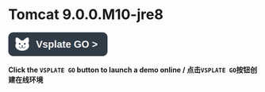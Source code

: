 # Tomcat 9.0.0.M10-jre8

<a href="https://www.vsplate.com/?docker-compose=https://github.com/vsplate/dcenvs/tomcat/9.0.0.M10-jre8"><img alt="VSPLATE GO" src="https://raw.githubusercontent.com/vsplate/images/master/vsgo_btn.png" width="200px"></a>

**Click the `VSPLATE GO` button to launch a demo online / 点击`VSPLATE GO`按钮创建在线环境**